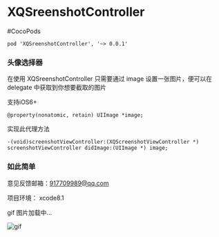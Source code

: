 # XQSreenshotController


#CocoPods
```
pod 'XQSreenshotController', '~> 0.0.1'
```

### 头像选择器

在使用 XQSreenshotController 只需要通过 image 设置一张图片，便可以在 delegate 中获取到你想要截取的图片

支持iOS6+
```
@property(nonatomic, retain) UIImage *image;  
```
实现此代理方法
```
-(void)screenshotViewController:(XQScreenshotViewController *) screenshotViewController didImage:(UIImage *) image;  
```
### 如此简单

意见反馈邮箱：917709989@qq.com

项目环境： xcode8.1

gif 图片加载中...

![gif](https://github.com/weakGG/XQSreenshotController/blob/master/gif/selectimage.gif)
